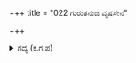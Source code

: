 +++
title = "022 ಗುರುತನುಜ ವೃಷಸೇನ"

+++

<details><summary>ಗದ್ಯ (ಕ.ಗ.ಪ) </summary>

22. ಅಶ್ವತ್ಥಾಮ, ವೃಷಸೇನ, ಮಾದ್ರೇಶ್ವರ, ಜಯದ್ರಥ, ಶಕುನಿ, ದ್ರೋಣ,  ಸುಶರ್ಮ, ವಿಕರ್ಣ, ಭೂರಿಶ್ರವ, ಸುಲೋಚನ, ದೊರೆ ಭಗದತ್ತ, ಯವನೇಶ್ವರ, ಕಳಿಂಗ, ಸುಕೇತು ದುರ್ಜಯ, ದುಷ್ಟ ದುಶ್ಶಾಸನ ಅಲಂಬುಸ ಇವರೆಲ್ಲಾ ರಣರಂಗವನ್ನು ಪ್ರವೇಶಿಸಿದರು.
</details>
